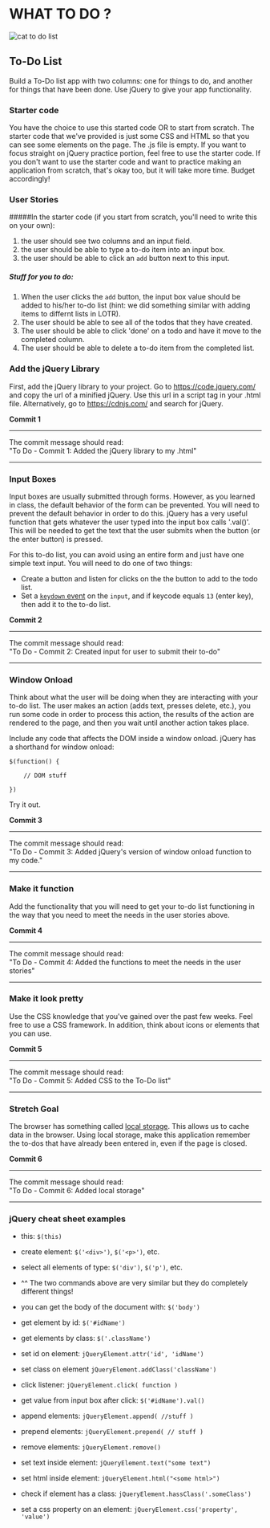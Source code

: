 # WHAT TO DO ?

![cat to do list](http://www.funcatpictures.com/wp-content/uploads/2014/08/funny-cat-pictrues-to-do-list.jpg)


## To-Do List
Build a To-Do list app with two columns: one for things to do, and another for things that have been done. Use jQuery to give your app functionality.

### Starter code
You have the choice to use this started code OR to start from scratch. The starter code that we've provided is just some CSS and HTML so that you can see some elements on the page. The .js file is empty. If you want to focus straight on jQuery practice portion, feel free to use the starter code. If you don't want to use the starter code and want to practice making an application from scratch, that's okay too, but it will take more time. Budget accordingly!

### User Stories

#####In the starter code (if you start from scratch, you'll need to write this on your own):
1. the user should see two columns and an input field.
2. the user should be able to type a to-do item into an input box.
3. the user should be able to click an `add` button next to this input. 

##### Stuff for you to do:
1. When the user clicks the `add` button, the input box value should be added to his/her to-do list (hint: we did something similar with adding items to differnt lists in LOTR).
3. The user should be able to see all of the todos that they have created.
5. The user should be able to click 'done' on a todo and have it move to the completed column.
4. The user should be able to delete a to-do item from the completed list.

### Add the jQuery Library

First, add the jQuery library to your project. Go to https://code.jquery.com/ and copy the url of a minified jQuery. Use this url in a script tag in your .html file. Alternatively, go to https://cdnjs.com/ and search for jQuery.

**Commit 1** <br>
<hr>
The commit message should read: <br>
"To Do - Commit 1: Added the jQuery library to my .html"
<hr>

### Input Boxes

Input boxes are usually submitted through forms. However, as you learned in class, the default behavior of the form can be prevented. You will need to prevent the default behavior in order to do this. jQuery has a very useful function that gets whatever the user typed into the input box calls '.val()'. This will be needed to get the text that the user submits when the button (or the enter button) is pressed. 

For this to-do list, you can avoid using an entire form and just have one simple text input.  You will need to do one of two things:
- Create a button and listen for clicks on the the button to add to the todo list.
- Set a [`keydown` event](https://api.jquery.com/keydown/) on the `input`, and if keycode equals `13` (enter key), then add it to the to-do list.

**Commit 2** <br>
<hr>
The commit message should read: <br>
"To Do - Commit 2: Created input for user to submit their to-do"
<hr>

### Window Onload

Think about what the user will be doing when they are interacting with your to-do list. The user makes an action (adds text, presses delete, etc.), you run some code in order to process this action, the results of the action are rendered to the page, and then you wait until another action takes place.

Include any code that affects the DOM inside a window onload. jQuery has a shorthand for window onload:

```
$(function() {
	
	// DOM stuff

})
```

Try it out.


**Commit 3** <br>
<hr>
The commit message should read: <br>
"To Do - Commit 3: Added jQuery's version of window onload function to my code."
<hr>

### Make it function
Add the functionality that you will need to get your to-do list functioning in the way that you need to meet the needs in the user stories above.

**Commit 4** <br>
<hr>
The commit message should read: <br>
"To Do - Commit 4: Added the functions to meet the needs in the user stories"
<hr>

### Make it look pretty
Use the CSS knowledge that you've gained over the past few weeks. Feel free to use a CSS framework. In addition, think about icons or elements that you can use.

**Commit 5** <br>
<hr>
The commit message should read: <br>
"To Do - Commit 5: Added CSS to the To-Do list"
<hr>

### Stretch Goal
The browser has something called [local storage](https://developer.mozilla.org/en-US/docs/Web/Guide/API/DOM/Storage). This allows us to cache data in the browser. Using local storage, make this application remember the to-dos that have already been entered in, even if the page is closed.

**Commit 6** <br>
<hr>
The commit message should read: <br>
"To Do - Commit 6: Added local storage"
<hr>

### jQuery cheat sheet examples

- this: `$(this)`

- create element: `$('<div>')`, `$('<p>')`, etc.

- select all elements of type: `$('div')`, `$('p')`, etc.

- ^^ The two commands above are very similar but they do completely different things! 

- you can get the body of the document with: `$('body')`

- get element by id: `$('#idName')`

- get elements by class: `$('.className')`

- set id on element: `jQueryElement.attr('id', 'idName')`

- set class on element `jQueryElement.addClass('className')`

- click listener: `jQueryElement.click( function )`

- get value from input box after click: `$('#idName').val()`

- append elements: `jQueryElement.append( //stuff )`

- prepend elements: `jQueryElement.prepend( // stuff )`

- remove elements: `jQueryElement.remove()`

- set text inside element: `jQueryElement.text("some text")`

- set html inside element: `jQueryElement.html("<some html>")`

- check if element has a class: `jQueryElement.hassClass('.someClass')`

- set a css property on an element: `jQueryElement.css('property', 'value')`

